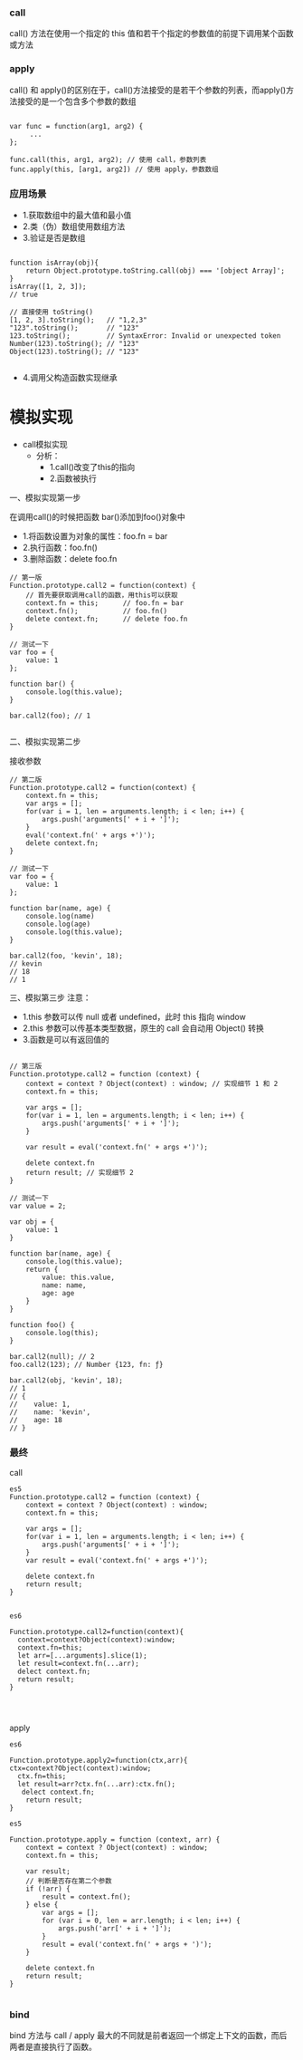 ### call
call() 方法在使用一个指定的 this 值和若干个指定的参数值的前提下调用某个函数或方法



### apply
call() 和 apply()的区别在于，call()方法接受的是若干个参数的列表，而apply()方法接受的是一个包含多个参数的数组

```

var func = function(arg1, arg2) {
     ...
};

func.call(this, arg1, arg2); // 使用 call，参数列表
func.apply(this, [arg1, arg2]) // 使用 apply，参数数组

```




### 应用场景

* 1.获取数组中的最大值和最小值
* 2.类（伪）数组使用数组方法
* 3.验证是否是数组
```

function isArray(obj){ 
    return Object.prototype.toString.call(obj) === '[object Array]';
}
isArray([1, 2, 3]);
// true

// 直接使用 toString()
[1, 2, 3].toString(); 	// "1,2,3"
"123".toString(); 		// "123"
123.toString(); 		// SyntaxError: Invalid or unexpected token
Number(123).toString(); // "123"
Object(123).toString(); // "123"


```
* 4.调用父构造函数实现继承


# 模拟实现

* call模拟实现
  * 分析：
    * 1.call()改变了this的指向
    * 2.函数被执行
    
    
一、模拟实现第一步 

在调用call()的时候把函数 bar()添加到foo()对象中
* 1.将函数设置为对象的属性：foo.fn = bar
* 2.执行函数：foo.fn()
* 3.删除函数：delete foo.fn


```
// 第一版
Function.prototype.call2 = function(context) {
    // 首先要获取调用call的函数，用this可以获取
    context.fn = this; 		// foo.fn = bar
    context.fn();			// foo.fn()
    delete context.fn;		// delete foo.fn
}

// 测试一下
var foo = {
    value: 1
};

function bar() {
    console.log(this.value);
}

bar.call2(foo); // 1


```
二、模拟实现第二步

接收参数


```
// 第二版
Function.prototype.call2 = function(context) {
    context.fn = this;
    var args = [];
    for(var i = 1, len = arguments.length; i < len; i++) {
        args.push('arguments[' + i + ']');
    }
    eval('context.fn(' + args +')');
    delete context.fn;
}

// 测试一下
var foo = {
    value: 1
};

function bar(name, age) {
    console.log(name)
    console.log(age)
    console.log(this.value);
}

bar.call2(foo, 'kevin', 18); 
// kevin
// 18
// 1

```


三、模拟第三步
注意：
* 1.this 参数可以传 null 或者 undefined，此时 this 指向 window
* 2.this 参数可以传基本类型数据，原生的 call 会自动用 Object() 转换
* 3.函数是可以有返回值的

```

// 第三版
Function.prototype.call2 = function (context) {
    context = context ? Object(context) : window; // 实现细节 1 和 2
    context.fn = this;

    var args = [];
    for(var i = 1, len = arguments.length; i < len; i++) {
        args.push('arguments[' + i + ']');
    }

    var result = eval('context.fn(' + args +')');

    delete context.fn
    return result; // 实现细节 2
}

// 测试一下
var value = 2;

var obj = {
    value: 1
}

function bar(name, age) {
    console.log(this.value);
    return {
        value: this.value,
        name: name,
        age: age
    }
}

function foo() {
    console.log(this);
}

bar.call2(null); // 2
foo.call2(123); // Number {123, fn: ƒ}

bar.call2(obj, 'kevin', 18);
// 1
// {
//    value: 1,
//    name: 'kevin',
//    age: 18
// }

```


### 最终

call
```
es5
Function.prototype.call2 = function (context) {
    context = context ? Object(context) : window; 
    context.fn = this;

    var args = [];
    for(var i = 1, len = arguments.length; i < len; i++) {
        args.push('arguments[' + i + ']');
    }
    var result = eval('context.fn(' + args +')');

    delete context.fn
    return result;
}


es6

Function.prototype.call2=function(context){
  context=context?Object(context):window;
  context.fn=this;
  let arr=[...arguments].slice(1);
  let result=context.fn(...arr);
  delect context.fn;
  return result;
}

 


```


apply

```
es6

Function.prototype.apply2=function(ctx,arr){
ctx=context?Object(context):window;
  ctx.fn=this;
  let result=arr?ctx.fn(...arr):ctx.fn();
   delect context.fn;
    return result;
}

es5

Function.prototype.apply = function (context, arr) {
    context = context ? Object(context) : window; 
    context.fn = this;

    var result;
    // 判断是否存在第二个参数
    if (!arr) {
        result = context.fn();
    } else {
        var args = [];
        for (var i = 0, len = arr.length; i < len; i++) {
            args.push('arr[' + i + ']');
        }
        result = eval('context.fn(' + args + ')');
    }

    delete context.fn
    return result;
}


```
### bind
bind 方法与 call / apply 最大的不同就是前者返回一个绑定上下文的函数，而后两者是直接执行了函数。
